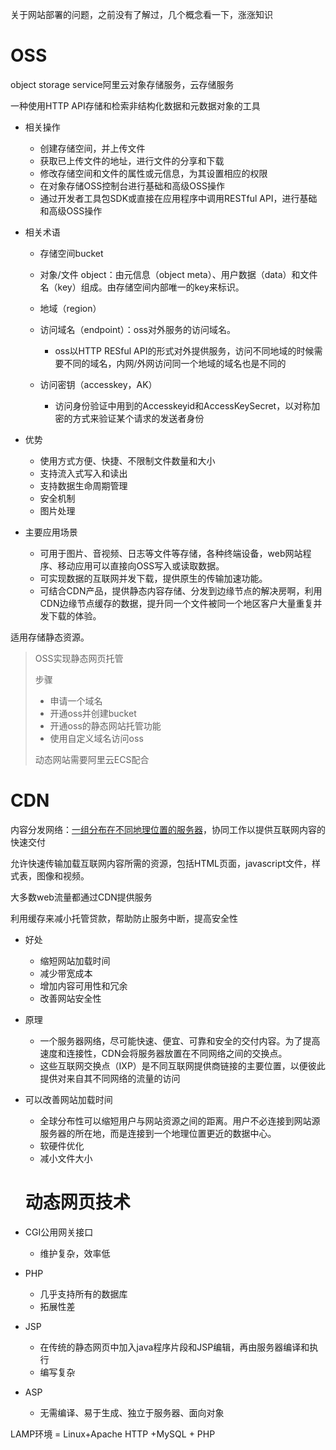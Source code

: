 关于网站部署的问题，之前没有了解过，几个概念看一下，涨涨知识

# OSS
object storage service阿里云对象存储服务，云存储服务

一种使用HTTP API存储和检索非结构化数据和元数据对象的工具

- 相关操作
  - 创建存储空间，并上传文件
  - 获取已上传文件的地址，进行文件的分享和下载
  - 修改存储空间和文件的属性或元信息，为其设置相应的权限
  - 在对象存储OSS控制台进行基础和高级OSS操作
  - 通过开发者工具包SDK或直接在应用程序中调用RESTful API，进行基础和高级OSS操作

- 相关术语

  - 存储空间bucket
  - 对象/文件 object：由元信息（object meta）、用户数据（data）和文件名（key）组成。由存储空间内部唯一的key来标识。

  - 地域（region）
  - 访问域名（endpoint）：oss对外服务的访问域名。
    - oss以HTTP RESful API的形式对外提供服务，访问不同地域的时候需要不同的域名，内网/外网访问同一个地域的域名也是不同的
  - 访问密钥（accesskey，AK）
    - 访问身份验证中用到的Accesskeyid和AccessKeySecret，以对称加密的方式来验证某个请求的发送者身份

- 优势

  - 使用方式方便、快捷、不限制文件数量和大小
  - 支持流入式写入和读出
  - 支持数据生命周期管理
  - 安全机制
  - 图片处理

- 主要应用场景

  - 可用于图片、音视频、日志等文件等存储，各种终端设备，web网站程序、移动应用可以直接向OSS写入或读取数据。
  - 可实现数据的互联网并发下载，提供原生的传输加速功能。
  - 可结合CDN产品，提供静态内容存储、分发到边缘节点的解决房啊，利用CDN边缘节点缓存的数据，提升同一个文件被同一个地区客户大量重复并发下载的体验。

适用存储静态资源。

> OSS实现静态网页托管
>
> 步骤
>
> - 申请一个域名
> - 开通oss并创建bucket
> - 开通oss的静态网站托管功能
> - 使用自定义域名访问oss
>
> 动态网站需要阿里云ECS配合



# CDN

内容分发网络：<u>一组分布在不同地理位置的服务器</u>，协同工作以提供互联网内容的快速交付

允许快速传输加载互联网内容所需的资源，包括HTML页面，javascript文件，样式表，图像和视频。

大多数web流量都通过CDN提供服务

利用缓存来减小托管贷款，帮助防止服务中断，提高安全性

- 好处
  - 缩短网站加载时间
  - 减少带宽成本
  - 增加内容可用性和冗余
  - 改善网站安全性

- 原理
  - 一个服务器网络，尽可能快速、便宜、可靠和安全的交付内容。为了提高速度和连接性，CDN会将服务器放置在不同网络之间的交换点。
  - 这些互联网交换点（IXP）是不同互联网提供商链接的主要位置，以便彼此提供对来自其不同网络的流量的访问
- 可以改善网站加载时间
  - 全球分布性可以缩短用户与网站资源之间的距离。用户不必连接到网站源服务器的所在地，而是连接到一个地理位置更近的数据中心。
  - 软硬件优化
  - 减小文件大小
  
  
  # 动态网页技术

- CGI公用网关接口
  - 维护复杂，效率低
- PHP
  - 几乎支持所有的数据库
  - 拓展性差
- JSP
  - 在传统的静态网页中加入java程序片段和JSP编辑，再由服务器编译和执行
  - 编写复杂
- ASP
  - 无需编译、易于生成、独立于服务器、面向对象


LAMP环境 = Linux+Apache HTTP +MySQL + PHP
